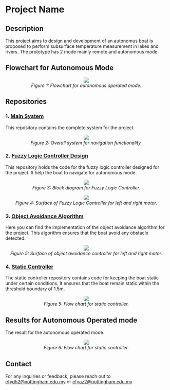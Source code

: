 # Project Name

## Description
This project aims to design and development of an autonomus boat is proposed to perform subsurface temperature measurement in lakes and rivers. The prototype has 2 mode mainly remote and autonomous mode.

## Flowchart for Autonomous Mode
<p align="center">
  <img src="https://github.com/Year-3-Group-Project-EEEE4062/Papan/assets/95087043/4ade9aee-2ca4-4807-bbfa-616502d797ac"/>
  <br>
  <em>Figure 1: Flowchart for autonomous operated mode.</em>
</p>



## Repositories
### 1. [Main System](https://github.com/Year-3-Group-Project-EEEE4062/Papan/tree/main/Complete)
This repository contains the complete system for the project.
<p align="center">
  <img src="https://github.com/Year-3-Group-Project-EEEE4062/Papan/assets/95087043/c296a9bc-eb00-4181-bbb9-f979e7af4f27"/>
  <br>
  <em>Figure 2: Overall system for navigation functionality.</em>
</p>

### 2. [Fuzzy Logic Controller Design](https://github.com/Year-3-Group-Project-EEEE4062/Papan/tree/main/Controller)
This repository holds the code for the fuzzy logic controller designed for the project. It help the boat to navigate for autonomous mode.
<p align="center">
  <img src="https://github.com/Year-3-Group-Project-EEEE4062/Papan/assets/95087043/34f335fd-6c92-4b3b-8e39-bed5f98f41ef"/>
  <br>
  <em>Figure 3: Block diagram for Fuzzy Logic Controller.</em>
</p>

<p align="center">
  <img src="https://github.com/Year-3-Group-Project-EEEE4062/Papan/assets/95087043/83d4b5a6-9992-4d8c-8e91-33fd24f742ad"/>
  <br>
  <em>Figure 4: Surface of Fuzzy Logic Controller for left and right motor.</em>
</p>

### 3. [Object Avoidance Algorithm](https://github.com/Year-3-Group-Project-EEEE4062/Papan/tree/main/Object%20Avoidance)
Here you can find the implementation of the object avoidance algorithm for the project. This algorithm ensures that the boat avoid any obstacle detected.
<p align="center">
  <img src="https://github.com/Year-3-Group-Project-EEEE4062/Papan/assets/95087043/823c01de-7e13-4da2-afb4-0d31dd36b3c1"/>
  <br>
  <em>Figure 5: Surface of object avoidance controller for left and right motor.</em>
</p>

### 4. [Static Controller](https://github.com/Year-3-Group-Project-EEEE4062/Papan/tree/main/StaticController)
The static controller repository contains code for keeping the boat static under certain conditions. It ensures that the boat remain static within the threshold boundary of 1.5m.
<p align="center">
  <img src="https://github.com/Year-3-Group-Project-EEEE4062/Papan/assets/95087043/6027f324-0893-4744-afd2-91c61705f71c"/>
  <br>
  <em>Figure 5: Flow chart for static controller.</em>
</p>


## Results for Autonomous Operated mode
The result for the autonomous operated mode.
<p align="center">
  <img src="https://github.com/Year-3-Group-Project-EEEE4062/Papan/assets/95087043/d41ed632-cbc8-4e5d-b70d-e613f98d6901"/>
  <br>
  <em>Figure 6: Flow chart for static controller.</em>
</p>

## Contact
For any inquiries or feedback, please reach out to efydh2@nottingham.edu.my or efyaz2@nottingham.edu.my

